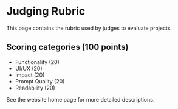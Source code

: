 # Judging Rubric

This page contains the rubric used by judges to evaluate projects.

## Scoring categories (100 points)

- Functionality (20)
- UI/UX (20)
- Impact (20)
- Prompt Quality (20)
- Readability (20)

See the website home page for more detailed descriptions.